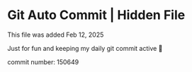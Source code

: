 # Git Auto Commit | Hidden File

This file was added Feb 12, 2025

Just for fun and keeping my daily git commit active 🤪

commit number: 150649
